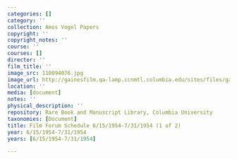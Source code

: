 ```yaml
---
categories: []
category: ''
collection: Amos Vogel Papers
copyright: ''
copyright_notes: ''
course: ''
courses: []
director: ''
film_title: ''
image_src: 110094076.jpg
image_url: http://gainesfilm.qa-lamp.ccnmtl.columbia.edu/sites/files/gainesfilm/images/110094076.jpg
location: ''
media: [document]
notes: ''
physical_description: ''
repository: Rare Book and Manuscript Library, Columbia University
taxonomies: [Document]
title: Film Forum Schedule 6/15/1954-7/31/1954 (1 of 2)
year: 6/15/1954-7/31/1954
years: [6/15/1954-7/31/1954]

---
```

